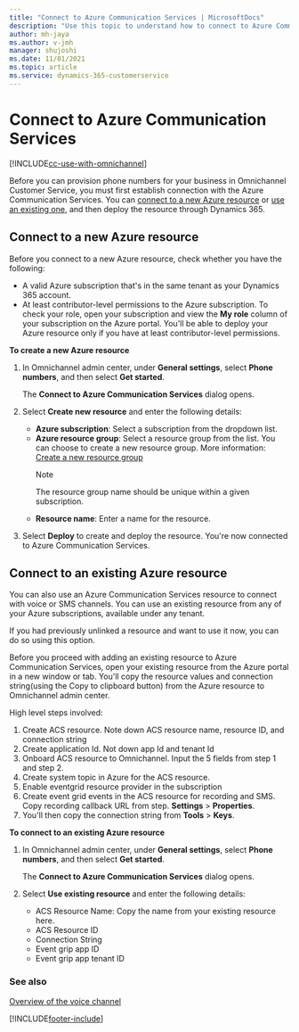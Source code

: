 ```yaml
---
title: "Connect to Azure Communication Services | MicrosoftDocs"
description: "Use this topic to understand how to connect to Azure Communication Services using new or existing Azure resources."
author: mh-jaya
ms.author: v-jmh
manager: shujoshi
ms.date: 11/01/2021
ms.topic: article
ms.service: dynamics-365-customerservice
---
```

<!--  
i.	Number management[Neeraja]  i) Connecting to ACS ii) acquire, release, update numbers, Kos wants more screenshots iii) Bring your own number; see the notes for point 3 a
ii.	Connect to existing ACS resource (existing today, but needs a lot more details)[Neeraja] Jaya received a demo from Debashish. Video effort post GA; Kos and Jaya to have a follow up about it. 
i.	Number management[Neeraja]  i) Connecting to ACS ii) acquire, release, update numbers, Kos wants more screenshots iii) Bring your own number; see the notes for point 3 a
ii.	Connect to existing ACS resource (existing today, but needs a lot more details)[Neeraja] Jaya received a demo from Debashish. Video effort post GA; Kos and Jaya to have a follow up about it. 

-->

# Connect to Azure Communication Services

[!INCLUDE[cc-use-with-omnichannel](../includes/cc-use-with-omnichannel.md)]

Before you can provision phone numbers for your business in Omnichannel Customer Service, you must first establish connection with the Azure Communication Services. You can [connect to a new Azure resource](#connect-to-a-new-azure-resource) or [use an existing one](#use-an-existing-azure-resource), and then deploy the resource through Dynamics 365.

## Connect to a new Azure resource

Before you connect to a new Azure resource, check whether you have the following:
- A valid Azure subscription that's in the same tenant as your Dynamics 365 account.
- At least contributor-level permissions to the Azure subscription. To check your role, open your subscription and view the **My role** column of your subscription on the Azure portal. You'll be able to deploy your Azure resource only if you have at least contributor-level permissions.

**To create a new Azure resource**

1. In Omnichannel admin center, under **General settings**, select **Phone numbers**, and then select **Get started**.

    The **Connect to Azure Communication Services** dialog opens.

2. Select **Create new resource** and enter the following details:
   - **Azure subscription**: Select a subscription from the dropdown list.
   - **Azure resource group**: Select a resource group from the list. You can choose to create a new resource group. More information: [Create a new resource group](/../../azure/bot-service/powershell/bot-builder-powershell-quickstart?view=azure-bot-service-4.0#create-a-resource-group) 
      > [!NOTE]
      > The resource group name should be unique within a given subscription.
   - **Resource name**: Enter a name for the resource.
3. Select **Deploy** to create and deploy the resource. You're now connected to Azure Communication Services.

## Connect to an existing Azure resource

You can also use an Azure Communication Services resource to connect with voice or SMS channels. You can use an existing resource from any of your Azure subscriptions, available under any tenant.

If you had previously unlinked a resource and want to use it now, you can do so using this option.

Before you proceed with adding an existing resource to Azure Communication Services, open your existing resource from the Azure portal in a new window or tab. You'll copy the resource values and connection string(using the Copy to clipboard button) from the Azure resource to Omnichannel admin center. 

High level steps involved:
1. Create ACS resource. Note down ACS resource name, resource ID, and connection string
2. Create application Id. Not down app Id and tenant Id
3. Onboard ACS resource to Omnichannel. Input the 5 fields from step 1 and step 2.
4. Create system topic in Azure for the ACS resource.
5. Enable eventgrid resource provider in the subscription
6. Create event grid events in the ACS resource for recording and SMS. Copy recording callback URL from step.
**Settings** > **Properties**.
3. You'll then copy the connection string from **Tools** > **Keys**.

**To connect to an existing Azure resource**

1. In Omnichannel admin center, under **General settings**, select **Phone numbers**, and then select **Get started**.

   The **Connect to Azure Communication Services** dialog opens.

2. Select **Use existing resource** and enter the following details:
   - ACS Resource Name: Copy the name from your existing resource here.
   - ACS Resource ID
   - Connection String
   - Event grip app ID
   - Event grip app tenant ID


### See also

[Overview of the voice channel](voice-channel.md)  

[!INCLUDE[footer-include](../includes/footer-banner.md)]
